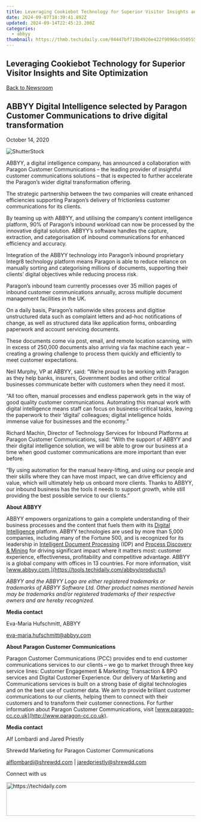 ```yaml
---
title: Leveraging Cookiebot Technology for Superior Visitor Insights and Site Optimization
date: 2024-09-07T18:39:41.892Z
updated: 2024-09-14T22:45:23.200Z
categories:
  - abbyy
thumbnail: https://thmb.techidaily.com/04447bf719b4926e422f9096bc950555ee7a86c16477a8d9fa6304264e3f24e3.jpg
---
```


## Leveraging Cookiebot Technology for Superior Visitor Insights and Site Optimization

[Back to Newsroom](https://tools.techidaily.com/abbyy/products/)

## ABBYY Digital Intelligence selected by Paragon Customer Communications to drive digital transformation

October 14, 2020

![ShutterStock](https://content.abbyy.com/-/media/project/abbyy/abbyy/branchtemplates/shutterstock_1272462163_1296-x-729.jpg?h=729&iar=0&w=1296)

ABBYY, a digital intelligence company, has announced a collaboration with Paragon Customer Communications – the leading provider of insightful customer communications solutions – that is expected to further accelerate the Paragon’s wider digital transformation offering.

The strategic partnership between the two companies will create enhanced efficiencies supporting Paragon’s delivery of frictionless customer communications for its clients.

By teaming up with ABBYY, and utilising the company’s content intelligence platform, 90% of Paragon’s inbound workload can now be processed by the innovative digital solution. ABBYY’s software handles the capture, extraction, and categorisation of inbound communications for enhanced efficiency and accuracy.

Integration of the ABBYY technology into Paragon’s inbound proprietary Integr8 technology platform means Paragon is able to reduce reliance on manually sorting and categorising millions of documents, supporting their clients’ digital objectives while reducing process risk.

Paragon’s inbound team currently processes over 35 million pages of inbound customer communications annually, across multiple document management facilities in the UK.

On a daily basis, Paragon’s nationwide sites process and digitise unstructured data such as complaint letters and ad-hoc notifications of change, as well as structured data like application forms, onboarding paperwork and account servicing documents.

These documents come via post, email, and remote location scanning, with in excess of 250,000 documents also arriving via fax machine each year – creating a growing challenge to process them quickly and efficiently to meet customer expectations.

Neil Murphy, VP at ABBYY, said: “We’re proud to be working with Paragon as they help banks, insurers, Government bodies and other critical businesses communicate better with customers when they need it most.

“All too often, manual processes and endless paperwork gets in the way of good quality customer communications. Automating this manual work with digital intelligence means staff can focus on business-critical tasks, leaving the paperwork to their ‘digital’ colleagues; digital intelligence holds immense value for businesses and the economy.”

Richard Machin, Director of Technology Services for Inbound Platforms at Paragon Customer Communications, said: “With the support of ABBYY and their digital intelligence solution, we will be able to grow our business at a time when good customer communications are more important than ever before.

“By using automation for the manual heavy-lifting, and using our people and their skills where they can have most impact, we can drive efficiency and value, which will ultimately help us onboard more clients. Thanks to ABBYY, our inbound business has the tools it needs to support growth, while still providing the best possible service to our clients.”

**About ABBYY**

ABBYY empowers organizations to gain a complete understanding of their business processes and the content that fuels them with its [Digital Intelligence](https://tools.techidaily.com/abbyy/products/) platform. ABBYY technologies are used by more than 5,000 companies, including many of the Fortune 500, and is recognized for its leadership in [Intelligent Document Processing](https://tools.techidaily.com/abbyy/products/) (IDP) and [Process Discovery & Mining](https://tools.techidaily.com/abbyy/products/) for driving significant impact where it matters most: customer experience, effectiveness, profitability and competitive advantage. ABBYY is a global company with offices in 13 countries. For more information, visit [www.abbyy.com.](https://tools.techidaily.com/abbyy/products/)

_ABBYY and the ABBYY Logo are either registered trademarks or trademarks of ABBYY Software Ltd. Other product names mentioned herein may be trademarks and/or registered trademarks of their respective owners and are hereby recognized._

**Media contact**

Eva-Maria Hufschmitt, ABBYY

[eva-maria.hufschmitt@abbyy.com](https://tools.techidaily.com/abbyy/products/)

**About Paragon Customer Communications**

Paragon Customer Communications (PCC) provides end to end customer communications services to our clients – we go to market through three key service lines: Customer Engagement & Marketing; Transaction & BPO services and Digital Customer Experience. Our delivery of Marketing and Communications services is built on a strong base of digital technologies and on the best use of customer data. We aim to provide brilliant customer communications to our clients, helping them to connect with their customers and to transform their customer connections. For further information about Paragon Customer Communications, visit [www.paragon-cc.co.uk](http://www.paragon-cc.co.uk).

**Media contact**

Alf Lombardi and Jared Priestly

Shrewdd Marketing for Paragon Customer Communications

[alflombardi@shrewdd.com](https://tools.techidaily.com/abbyy/products/) | [jaredpriestly@shrewdd.com](https://tools.techidaily.com/abbyy/products/)

Connect with us

<ins class="adsbygoogle"
     style="display:block"
     data-ad-format="autorelaxed"
     data-ad-client="ca-pub-7571918770474297"
     data-ad-slot="1223367746"></ins>

<ins class="adsbygoogle"
     style="display:block"
     data-ad-client="ca-pub-7571918770474297"
     data-ad-slot="8358498916"
     data-ad-format="auto"
     data-full-width-responsive="true"></ins>



<!-- affiliate ads begin -->
<a href="https://ephamedtechinc.pxf.io/c/5597632/2137204/26400" target="_top" id="2137204">
  <img src="//a.impactradius-go.com/display-ad/26400-2137204" border="0" alt="https://techidaily.com" width="728" height="90"/>
</a>
<img height="0" width="0" src="https://ephamedtechinc.pxf.io/i/5597632/2137204/26400" style="position:absolute;visibility:hidden;" border="0" />
<!-- affiliate ads end -->

